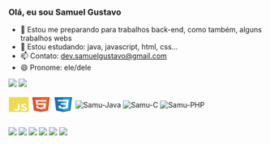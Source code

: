 ### Olá, eu sou Samuel Gustavo

- 🔭 Estou me preparando para trabalhos back-end, como também, alguns trabalhos webs
- 🌱 Estou estudando: java, javascript, html, css...
- 📫 Contato: dev.samuelgustavo@gmail.com
- 😄 Pronome: ele/dele

<div>
  <a href="https://github.com/samuel-gustavo"></a>
  <img height="180em" src="https://github-readme-stats.vercel.app/api?username=samuel-gustavo&show_icons=true&theme=green&include_all_commits=true&count_private=true"/>
  <img height="180em" src="https://github-readme-stats.vercel.app/api/top-langs/?username=samuel-gustavo&layout=compact&langs_count=16&theme=green"/>
</div>

<div style="display: inline_block"><br>
  <img align="center" alt="Samu-Js" height="30" width="40" src="https://raw.githubusercontent.com/devicons/devicon/master/icons/javascript/javascript-plain.svg">
  <img align="center" alt="Samu-Ts" height="30" width="40" src="https://raw.githubusercontent.com/devicons/devicon/master/icons/html5/html5-original.svg">
  <img align="center" alt="Samu-CSS" height="30" width="40" src="https://raw.githubusercontent.com/devicons/devicon/master/icons/css3/css3-original.svg">
  <img align="center" alt="Samu-Java" height="33" width="40" src="https://cdn.jsdelivr.net/gh/devicons/devicon/icons/java/java-original.svg"/>    
  <img align="center" alt="Samu-C" src="https://img.shields.io/badge/-C-00599C?style=for-the-badge&logo=c&logoColor=white"/>
  <img align="center" alt="Samu-PHP" src="https://img.shields.io/badge/-PHP-777BB4?style=for-the-badge&logo=php&logoColor=white"/>
</div>

 ##

 <div>
   <a href="#" target="_blank"><img src="https://img.shields.io/badge/YouTube-FF0000?style=for-the-badge&logo=youtube&logoColor=white" target="_blank"></a>
  <a href="#" target="_blank"><img src="https://img.shields.io/badge/-Instagram-%23E4405F?style=for-the-badge&logo=instagram&logoColor=white" target="_blank"></a>
 	<a href="#" target="_blank"><img src="https://img.shields.io/badge/Twitch-9146FF?style=for-the-badge&logo=twitch&logoColor=white" target="_blank"></a>
  <a href="#" target="_blank"><img src="https://img.shields.io/badge/Discord-7289DA?style=for-the-badge&logo=discord&logoColor=white" target="_blank"></a> 
  <a href="#"><img src="https://img.shields.io/badge/-Gmail-%23333?style=for-the-badge&logo=gmail&logoColor=white" target="_blank"></a>
  <a href="#" target="_blank"><img src="https://img.shields.io/badge/-LinkedIn-%230077B5?style=for-the-badge&logo=linkedin&logoColor=white" target="_blank"></a> 
 </div>

<!-- Cobrinha que come commits -- Precisa corrigir
  ![Snake animation](https://github.com/samuel-gustavo/samuel-gustavo/blob/output/github-contribution-grid-snake.svg)
-->
